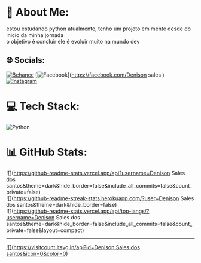 # 💫 About Me:
estou estudando python atualmente, tenho um projeto em mente desde do inicio da minha jornada<br>o objetivo é concluir ele é evoluir muito na mundo dev


## 🌐 Socials:
[![Behance](https://img.shields.io/badge/Behance-1769ff?logo=behance&logoColor=white)](https://behance.net/Denison) [![Facebook](https://img.shields.io/badge/Facebook-%231877F2.svg?logo=Facebook&logoColor=white)](https://facebook.com/Denison sales ) [![Instagram](https://img.shields.io/badge/Instagram-%23E4405F.svg?logo=Instagram&logoColor=white)](https://instagram.com/denison2050) 

# 💻 Tech Stack:
![Python](https://img.shields.io/badge/python-3670A0?style=for-the-badge&logo=python&logoColor=ffdd54)
# 📊 GitHub Stats:
![](https://github-readme-stats.vercel.app/api?username=Denison Sales dos santos&theme=dark&hide_border=false&include_all_commits=false&count_private=false)<br/>
![](https://github-readme-streak-stats.herokuapp.com/?user=Denison Sales dos santos&theme=dark&hide_border=false)<br/>
![](https://github-readme-stats.vercel.app/api/top-langs/?username=Denison Sales dos santos&theme=dark&hide_border=false&include_all_commits=false&count_private=false&layout=compact)

---
[![](https://visitcount.itsvg.in/api?id=Denison Sales dos santos&icon=0&color=0)](https://visitcount.itsvg.in)

<!-- Proudly created with GPRM ( https://gprm.itsvg.in ) -->
